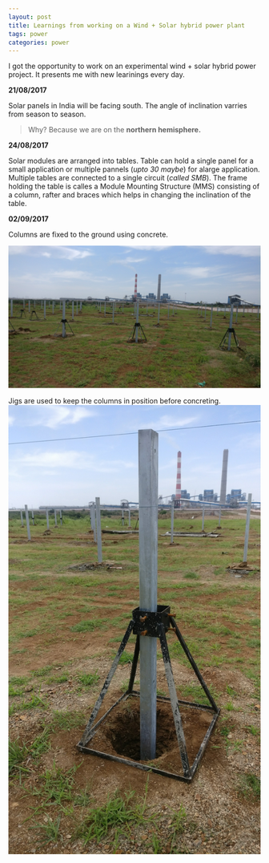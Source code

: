 ```yaml
---
layout: post
title: Learnings from working on a Wind + Solar hybrid power plant 
tags: power 
categories: power
---
```


I got the opportunity to work on an experimental wind + solar hybrid power project. It presents me with new learinings every day.

**21/08/2017**

Solar panels in India will be facing south. The angle of inclination varries from season to season. 
>Why? Because we are on the **northern hemisphere.**

**24/08/2017**

Solar modules are arranged into tables. Table can hold a single panel for a small application or multiple pannels (*upto 30 maybe*) for alarge application. Multiple tables are connected to a single circuit (*called SMB*). The frame holding the table is calles a Module Mounting Structure (MMS) consisting of a column, rafter and braces which helps in changing the inclination of the table.

**02/09/2017**

Columns are fixed to the ground using concrete.

![Columns being fixed][columns_concrete] 

Jigs are used to keep the columns in position before concreting.
![Jigs][jig]

[columns_concrete]: /assets/MMS_concrete.jpg
[jig]:/assets/MMS_jig.jpg
